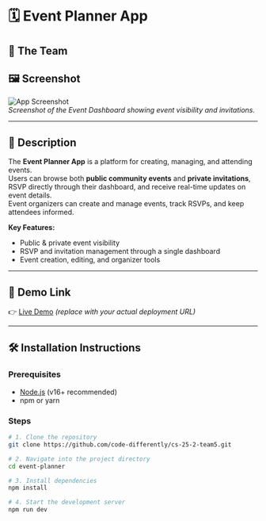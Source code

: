 # 🗓️ Event Planner App

## 📌 The Team


## 🖼️ Screenshot
![App Screenshot](./assets/screenshot.png)  
*Screenshot of the Event Dashboard showing event visibility and invitations.*

---

## 📝 Description
The **Event Planner App** is a platform for creating, managing, and attending events.  
Users can browse both **public community events** and **private invitations**, RSVP directly through their dashboard, and receive real-time updates on event details.  
Event organizers can create and manage events, track RSVPs, and keep attendees informed.

**Key Features:**
- Public & private event visibility  
- RSVP and invitation management through a single dashboard  
- Event creation, editing, and organizer tools  
 

---

## 🚀 Demo Link
👉 [Live Demo](https://your-demo-link.com) *(replace with your actual deployment URL)*

---

## 🛠️ Installation Instructions

### Prerequisites
- [Node.js](https://nodejs.org/) (v16+ recommended)  
- npm or yarn

### Steps
```bash
# 1. Clone the repository
git clone https://github.com/code-differently/cs-25-2-team5.git

# 2. Navigate into the project directory
cd event-planner

# 3. Install dependencies
npm install

# 4. Start the development server
npm run dev
